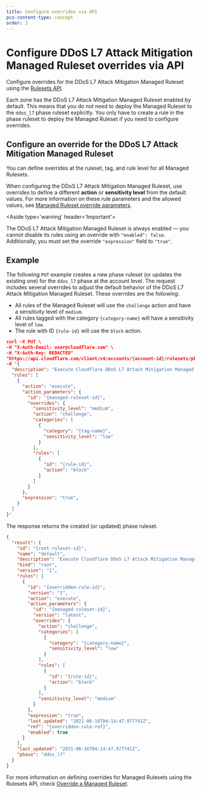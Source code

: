 ```yaml
---
title: Configure overrides via API
pcx-content-type: concept
order: 2
---
```


# Configure DDoS L7 Attack Mitigation Managed Ruleset overrides via API

Configure overrides for the DDoS L7 Attack Mitigation Managed Ruleset using the [Rulesets API](https://developers.cloudflare.com/firewall/cf-rulesets/rulesets-api).

Each zone has the DDoS L7 Attack Mitigation Managed Ruleset enabled by default. This means that you do not need to deploy the Managed Ruleset to the `ddos_l7` phase ruleset explicitly. You only have to create a rule in the phase ruleset to deploy the Managed Ruleset if you need to configure overrides.

## Configure an override for the DDoS L7 Attack Mitigation Managed Ruleset

You can define overrides at the ruleset, tag, and rule level for all Managed Rulesets.

When configuring the DDoS L7 Attack Mitigation Managed Ruleset, use overrides to define a different **action** or **sensitivity level** from the default values. For more information on these rule parameters and the allowed values, see [Managed Ruleset override parameters](/ddos-l7-mitigations/override-parameters).

<Aside type='warning' header='Important'>

The DDoS L7 Attack Mitigation Managed Ruleset is always enabled — you cannot disable its rules using an override with `"enabled": false`. Additionally, you must set the override `"expression"` field to `"true"`.

</Aside>

## Example

The following `PUT` example creates a new phase ruleset (or updates the existing one) for the `ddos_l7` phase at the account level. The request includes several overrides to adjust the default behavior of the DDoS L7 Attack Mitigation Managed Ruleset. These overrides are the following:

* All rules of the Managed Ruleset will use the `challenge` action and have a sensitivity level of `medium`.
* All rules tagged with the category `{category-name}` will have a sensitivity level of `low`.
* The rule with ID `{rule-id}` will use the `block` action.

```json
curl -X PUT \
-H "X-Auth-Email: user@cloudflare.com" \
-H "X-Auth-Key: REDACTED"
"https://api.cloudflare.com/client/v4/accounts/{account-id}/rulesets/phases/ddos_l7/entrypoint" \
-d '{
  "description": "Execute Cloudflare DDoS L7 Attack Mitigation Managed Ruleset on my account-level phase ruleset",
  "rules": [
    {
      "action": "execute",
      "action_parameters": {
        "id": "{managed-ruleset-id}",
        "overrides": {
          "sensitivity_level": "medium",
          "action": "challenge",
          "categories": [
            {
              "category": "{tag-name}",
              "sensitivity_level": "low"
            }
          ],
          "rules": [
            {
              "id": "{rule-id}",
              "action": "block"
            }
          ]
        }
      },
      "expression": "true",
    }
  ]
}'
```

The response returns the created (or updated) phase ruleset.

```json
{
  "result": {
    "id": "{root-ruleset-id}",
    "name": "default",
    "description": "Execute Cloudflare DDoS L7 Attack Mitigation Managed Ruleset on my account-level phase ruleset",
    "kind": "root",
    "version": "1",
    "rules": [
      {
        "id": "{overridden-rule-id}",
        "version": "1",
        "action": "execute",
        "action_parameters": {
          "id": "{managed-ruleset-id}",
          "version": "latest",
          "overrides": {
            "action": "challenge",
            "categories": [
              {
                "category": "{category-name}",
                "sensitivity_level": "low"
              }
            ],
            "rules": [
              {
                "id": "{rule-id}",
                "action": "block"
              }
            ],
            "sensitivity_level": "medium"
          }
        },
        "expression": "true",
        "last_updated": "2021-06-16T04:14:47.977741Z",
        "ref": "{overridden-rule-ref}",
        "enabled": true
      }
    ],
    "last_updated": "2021-06-16T04:14:47.977741Z",
    "phase": "ddos_l7"
  }
}
```

For more information on defining overrides for Managed Rulesets using the Rulesets API, check [Override a Managed Ruleset](https://developers.cloudflare.com/firewall/cf-rulesets/managed-rulesets/override-managed-ruleset).

